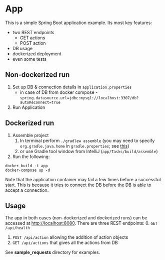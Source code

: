 # App

This is a simple Spring Boot application example.
Its most key features:
- two REST endpoints 
  - GET actions 
  - POST action
- DB usage
- dockerized deployment
- even some tests

## Non-dockerized run

1. Set up DB & connection details in `application.properties` 
   - in case of DB from docker compose - `spring.datasource.url=jdbc:mysql://localhost:3307/db?autoReconnect=true` 
2. Run Application


## Dockerized run

1. Assemble project
   1. In terminal perform `./gradlew assemble` (you may need to specify `org.gradle.java.home` in `gradle.properties`; see [this](https://stackoverflow.com/questions/18487406/how-do-i-tell-gradle-to-use-specific-jdk-version)) 
   2. or use Gradle tool window from IntelliJ (`app/Tasks/build/assemble`)
2. Run the following:

```shell
docker build -t app
docker-compose up -d
```

Note that the application container may fail a few times before a successful start.
This is because it tries to connect the DB before the DB is able to accept a connection.

## Usage 

The app in both cases (non-dockerized and dockerized runs) can be accessed at [http://localhost:8080](https://localhost:8080).
There are three REST endpoints: 
0. `GET /api/health`
1. `POST /api/action` allowing the addition of action objects
2. `GET /api/actions` that gives all the actions from DB

See **sample_requests** directory for examples.
